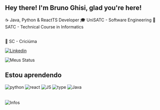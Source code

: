 
## Hey there! I'm Bruno Ghisi, glad you're here!

☕ Java, Python & ReactTS Developer
🎓 UniSATC - Software Engineering
🎒 SATC - Technical Course in Informatics

<br>
📍 SC - Criciúma

[![Linkedin](https://img.shields.io/badge/LinkedIn-0077B5?style=for-the-badge&logo=linkedin&logoColor=white)](https://www.linkedin.com/in/bruno-ghisi-9b7793331/)


![Meus Status](https://github-readme-stats.vercel.app/api?username=BrunoCghisi&show_icons=true&theme=calm)


## Estou aprendendo
<div style = "display:flex"> 
    <section >
    <img align="center" alt="python" src="https://img.shields.io/badge/Python-14354C?style=for-the-badge&logo=python&logoColor=white" />
    <img align="center" alt="react" src="https://img.shields.io/badge/React-20232A?style=for-the-badge&logo=react&logoColor=61DAFB" />
    <img align="center" alt="JS" src="https://img.shields.io/badge/JavaScript-F7DF1E?style=for-the-badge&logo=javascript&logoColor=black" />
    <img align="center" alt="type" src="https://img.shields.io/badge/TypeScript-007ACC?style=for-the-badge&logo=typescript&logoColor=white" />
    <img align="center" alt="Java" src="https://img.shields.io/badge/Java-ED8B00?style=for-the-badge&logo=openjdk&logoColor=white" />
    <section >
    <br><br>
    <img align="center" alt="Infos" src="https://github-readme-stats.vercel.app/api/top-langs/?username=BrunocGhisi&layout=compact&theme=calm" />
</div>
